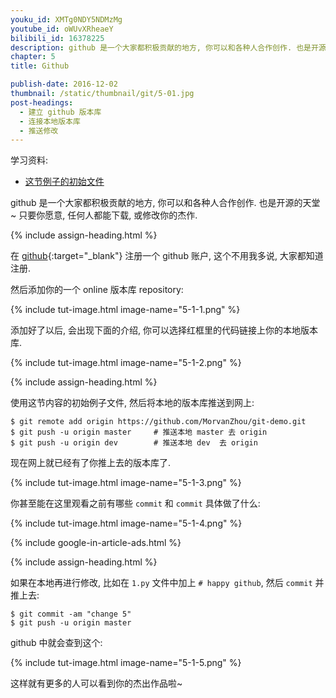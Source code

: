 ```yaml
---
youku_id: XMTg0NDY5NDMzMg
youtube_id: oWUvXRheaeY
bilibili_id: 16378225
description: github 是一个大家都积极贡献的地方, 你可以和各种人合作创作. 也是开源的天堂~ 只要你愿意, 任何人都能下载, 或修改你的杰作.
chapter: 5
title: Github

publish-date: 2016-12-02
thumbnail: /static/thumbnail/git/5-01.jpg
post-headings:
  - 建立 github 版本库
  - 连接本地版本库
  - 推送修改
---
```


学习资料:
  * [这节例子的初始文件](/static/results/git/initial-files/for_gitTUT_5-1.zip)
  


github 是一个大家都积极贡献的地方, 你可以和各种人合作创作. 也是开源的天堂~
只要你愿意, 任何人都能下载, 或修改你的杰作.

{% include assign-heading.html %}

在 [github](https://github.com/){:target="_blank"} 注册一个 github 账户, 这个不用我多说, 大家都知道注册.

然后添加你的一个 online 版本库 repository:
 
{% include tut-image.html image-name="5-1-1.png" %}

添加好了以后, 会出现下面的介绍, 你可以选择红框里的代码链接上你的本地版本库.

{% include tut-image.html image-name="5-1-2.png" %}

{% include assign-heading.html %}

使用这节内容的初始例子文件, 然后将本地的版本库推送到网上:

```shell
$ git remote add origin https://github.com/MorvanZhou/git-demo.git
$ git push -u origin master     # 推送本地 master 去 origin
$ git push -u origin dev        # 推送本地 dev  去 origin
```

现在网上就已经有了你推上去的版本库了.

{% include tut-image.html image-name="5-1-3.png" %}

你甚至能在这里观看之前有哪些 `commit` 和 `commit` 具体做了什么:

{% include tut-image.html image-name="5-1-4.png" %}


{% include google-in-article-ads.html %}

{% include assign-heading.html %}

如果在本地再进行修改, 比如在 `1.py` 文件中加上 `# happy github`,
然后 `commit` 并推上去:

```shell
$ git commit -am "change 5"
$ git push -u origin master
```

github 中就会查到这个:

{% include tut-image.html image-name="5-1-5.png" %}

这样就有更多的人可以看到你的杰出作品啦~